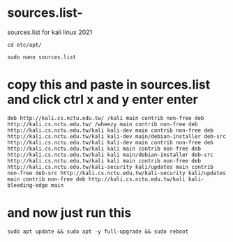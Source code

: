 # sources.list-
sources.list  for kali linux 2021



``
cd etc/apt/
``

 ``
sudo nano sources.list 
 ``
 
 
 
 # copy this and paste in sources.list and click ctrl x  and y enter enter
 
``
deb http://kali.cs.nctu.edu.tw/ /kali main contrib non-free
deb http://kali.cs.nctu.edu.tw/ /wheezy main contrib non-free
deb http://kali.cs.nctu.edu.tw/kali kali-dev main contrib non-free
deb http://kali.cs.nctu.edu.tw/kali kali-dev main/debian-installer
deb-src http://kali.cs.nctu.edu.tw/kali kali-dev main contrib non-free
deb http://kali.cs.nctu.edu.tw/kali kali main contrib non-free
deb http://kali.cs.nctu.edu.tw/kali kali main/debian-installer
deb-src http://kali.cs.nctu.edu.tw/kali kali main contrib non-free
deb http://kali.cs.nctu.edu.tw/kali-security kali/updates main contrib non-free
deb-src http://kali.cs.nctu.edu.tw/kali-security kali/updates main contrib non-free
deb http://kali.cs.nctu.edu.tw/kali kali-bleeding-edge main
``

# and now just run this 

``
sudo apt update && sudo apt -y full-upgrade && sudo reboot
``
